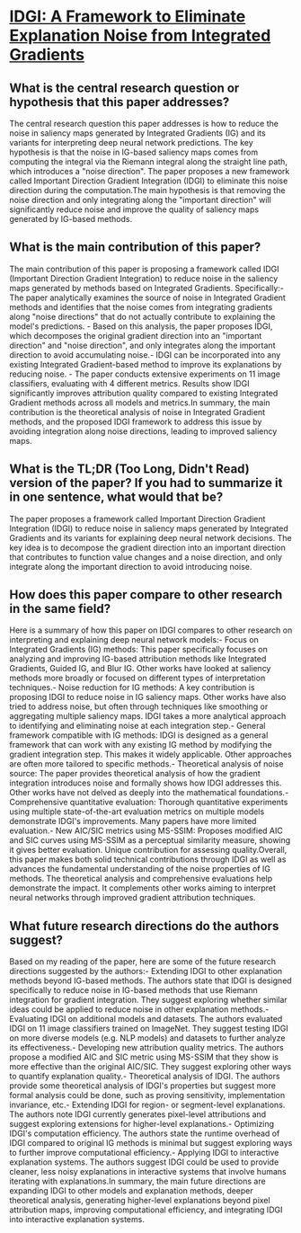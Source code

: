 # [IDGI: A Framework to Eliminate Explanation Noise from Integrated   Gradients](https://arxiv.org/abs/2303.14242)

## What is the central research question or hypothesis that this paper addresses?

The central research question this paper addresses is how to reduce the noise in saliency maps generated by Integrated Gradients (IG) and its variants for interpreting deep neural network predictions. The key hypothesis is that the noise in IG-based saliency maps comes from computing the integral via the Riemann integral along the straight line path, which introduces a "noise direction". The paper proposes a new framework called Important Direction Gradient Integration (IDGI) to eliminate this noise direction during the computation.The main hypothesis is that removing the noise direction and only integrating along the "important direction" will significantly reduce noise and improve the quality of saliency maps generated by IG-based methods.


## What is the main contribution of this paper?

The main contribution of this paper is proposing a framework called IDGI (Important Direction Gradient Integration) to reduce noise in the saliency maps generated by methods based on Integrated Gradients. Specifically:- The paper analytically examines the source of noise in Integrated Gradient methods and identifies that the noise comes from integrating gradients along "noise directions" that do not actually contribute to explaining the model's predictions. - Based on this analysis, the paper proposes IDGI, which decomposes the original gradient direction into an "important direction" and "noise direction", and only integrates along the important direction to avoid accumulating noise.- IDGI can be incorporated into any existing Integrated Gradient-based method to improve its explanations by reducing noise. - The paper conducts extensive experiments on 11 image classifiers, evaluating with 4 different metrics. Results show IDGI significantly improves attribution quality compared to existing Integrated Gradient methods across all models and metrics.In summary, the main contribution is the theoretical analysis of noise in Integrated Gradient methods, and the proposed IDGI framework to address this issue by avoiding integration along noise directions, leading to improved saliency maps.


## What is the TL;DR (Too Long, Didn't Read) version of the paper? If you had to summarize it in one sentence, what would that be?

The paper proposes a framework called Important Direction Gradient Integration (IDGI) to reduce noise in saliency maps generated by Integrated Gradients and its variants for explaining deep neural network decisions. The key idea is to decompose the gradient direction into an important direction that contributes to function value changes and a noise direction, and only integrate along the important direction to avoid introducing noise.


## How does this paper compare to other research in the same field?

Here is a summary of how this paper on IDGI compares to other research on interpreting and explaining deep neural network models:- Focus on Integrated Gradients (IG) methods: This paper specifically focuses on analyzing and improving IG-based attribution methods like Integrated Gradients, Guided IG, and Blur IG. Other works have looked at saliency methods more broadly or focused on different types of interpretation techniques.- Noise reduction for IG methods: A key contribution is proposing IDGI to reduce noise in IG saliency maps. Other works have also tried to address noise, but often through techniques like smoothing or aggregating multiple saliency maps. IDGI takes a more analytical approach to identifying and eliminating noise at each integration step.- General framework compatible with IG methods: IDGI is designed as a general framework that can work with any existing IG method by modifying the gradient integration step. This makes it widely applicable. Other approaches are often more tailored to specific methods.- Theoretical analysis of noise source: The paper provides theoretical analysis of how the gradient integration introduces noise and formally shows how IDGI addresses this. Other works have not delved as deeply into the mathematical foundations.- Comprehensive quantitative evaluation: Thorough quantitative experiments using multiple state-of-the-art evaluation metrics on multiple models demonstrate IDGI's improvements. Many papers have more limited evaluation.- New AIC/SIC metrics using MS-SSIM: Proposes modified AIC and SIC curves using MS-SSIM as a perceptual similarity measure, showing it gives better evaluation. Unique contribution for assessing quality.Overall, this paper makes both solid technical contributions through IDGI as well as advances the fundamental understanding of the noise properties of IG methods. The theoretical analysis and comprehensive evaluations help demonstrate the impact. It complements other works aiming to interpret neural networks through improved gradient attribution techniques.


## What future research directions do the authors suggest?

Based on my reading of the paper, here are some of the future research directions suggested by the authors:- Extending IDGI to other explanation methods beyond IG-based methods. The authors state that IDGI is designed specifically to reduce noise in IG-based methods that use Riemann integration for gradient integration. They suggest exploring whether similar ideas could be applied to reduce noise in other explanation methods.- Evaluating IDGI on additional models and datasets. The authors evaluated IDGI on 11 image classifiers trained on ImageNet. They suggest testing IDGI on more diverse models (e.g. NLP models) and datasets to further analyze its effectiveness.- Developing new attribution quality metrics. The authors propose a modified AIC and SIC metric using MS-SSIM that they show is more effective than the original AIC/SIC. They suggest exploring other ways to quantify explanation quality.- Theoretical analysis of IDGI. The authors provide some theoretical analysis of IDGI's properties but suggest more formal analysis could be done, such as proving sensitivity, implementation invariance, etc.- Extending IDGI for region- or segment-level explanations. The authors note IDGI currently generates pixel-level attributions and suggest exploring extensions for higher-level explanations.- Optimizing IDGI's computation efficiency. The authors state the runtime overhead of IDGI compared to original IG methods is minimal but suggest exploring ways to further improve computational efficiency.- Applying IDGI to interactive explanation systems. The authors suggest IDGI could be used to provide cleaner, less noisy explanations in interactive systems that involve humans iterating with explanations.In summary, the main future directions are expanding IDGI to other models and explanation methods, deeper theoretical analysis, generating higher-level explanations beyond pixel attribution maps, improving computational efficiency, and integrating IDGI into interactive explanation systems.
